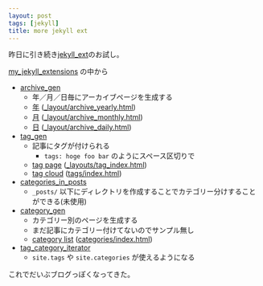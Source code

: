 ```yaml
---
layout: post
tags: [jekyll]
title: more jekyll ext
---
```

昨日に引き続き[jekyll_ext](http://github.com/rfelix/jekyll_ext)のお試し。

[my_jekyll_extensions](http://github.com/rfelix/my_jekyll_extensions) の中から


* [archive_gen](http://github.com/rfelix/my_jekyll_extensions/tree/master/archive_gen/)
  - 年／月／日毎にアーカイブページを生成する
  - [年](/2010/) ([_layout/archive_yearly.html](http://github.com/migrs/migrs.github.com/blob/master/_layouts/archive_yearly.html))
  - [月](/2010/09/) ([_layout/archive_monthly.html](http://github.com/migrs/migrs.github.com/blob/master/_layouts/archive_monthly.html))
  - [日](/2010/09/19/) ([_layout/archive_daily.html](http://github.com/migrs/migrs.github.com/blob/master/_layouts/archive_daily.html))
* [tag_gen](http://github.com/rfelix/my_jekyll_extensions/tree/master/tag_gen/)
  - 記事にタグが付けられる
    + `tags: hoge foo bar` のようにスペース区切りで
  - [tag page](/tags/jekyll/) ([_layouts/tag_index.html](http://github.com/migrs/migrs.github.com/blob/master/_layouts/tag_index.html))
  - [tag cloud](/tags/) ([tags/index.html](http://github.com/migrs/migrs.github.com/blob/master/tags/index.html))
* [categories_in_posts](http://github.com/rfelix/my_jekyll_extensions/tree/master/categories_in_posts/)
  - `_posts/` 以下にディレクトリを作成することでカテゴリー分けすることができる(未使用)
* [category_gen](http://github.com/rfelix/my_jekyll_extensions/tree/master/category_gen/)
  - カテゴリー別のページを生成する
  - まだ記事にカテゴリー付けてないのでサンプル無し
  - [category list](/categories/) ([categories/index.html](http://github.com/migrs/migrs.github.com/blob/master/categories/index.html))
* [tag_category_iterator](http://github.com/rfelix/my_jekyll_extensions/tree/master/tag_category_iterator/)
  - `site.tags` や `site.categories` が使えるようになる


これでだいぶブログっぽくなってきた。

